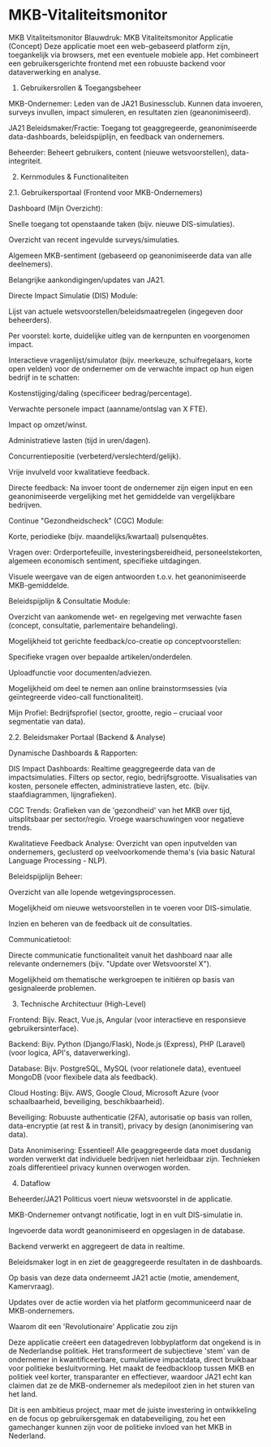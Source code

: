 # MKB-Vitaliteitsmonitor
MKB Vitaliteitsmonitor
Blauwdruk: MKB Vitaliteitsmonitor Applicatie (Concept)
Deze applicatie moet een web-gebaseerd platform zijn, toegankelijk via browsers, met een eventuele mobiele app. Het combineert een gebruikersgerichte frontend met een robuuste backend voor dataverwerking en analyse.

1. Gebruikersrollen & Toegangsbeheer

MKB-Ondernemer: Leden van de JA21 Businessclub. Kunnen data invoeren, surveys invullen, impact simuleren, en resultaten zien (geanonimiseerd).

JA21 Beleidsmaker/Fractie: Toegang tot geaggregeerde, geanonimiseerde data-dashboards, beleidspijplijn, en feedback van ondernemers.

Beheerder: Beheert gebruikers, content (nieuwe wetsvoorstellen), data-integriteit.

2. Kernmodules & Functionaliteiten

2.1. Gebruikersportaal (Frontend voor MKB-Ondernemers)

Dashboard (Mijn Overzicht):

Snelle toegang tot openstaande taken (bijv. nieuwe DIS-simulaties).

Overzicht van recent ingevulde surveys/simulaties.

Algemeen MKB-sentiment (gebaseerd op geanonimiseerde data van alle deelnemers).

Belangrijke aankondigingen/updates van JA21.

Directe Impact Simulatie (DIS) Module:

Lijst van actuele wetsvoorstellen/beleidsmaatregelen (ingegeven door beheerders).

Per voorstel: korte, duidelijke uitleg van de kernpunten en voorgenomen impact.

Interactieve vragenlijst/simulator (bijv. meerkeuze, schuifregelaars, korte open velden) voor de ondernemer om de verwachte impact op hun eigen bedrijf in te schatten:

Kostenstijging/daling (specificeer bedrag/percentage).

Verwachte personele impact (aanname/ontslag van X FTE).

Impact op omzet/winst.

Administratieve lasten (tijd in uren/dagen).

Concurrentiepositie (verbeterd/verslechterd/gelijk).

Vrije invulveld voor kwalitatieve feedback.

Directe feedback: Na invoer toont de ondernemer zijn eigen input en een geanonimiseerde vergelijking met het gemiddelde van vergelijkbare bedrijven.

Continue "Gezondheidscheck" (CGC) Module:

Korte, periodieke (bijv. maandelijks/kwartaal) pulsenquêtes.

Vragen over: Orderportefeuille, investeringsbereidheid, personeelstekorten, algemeen economisch sentiment, specifieke uitdagingen.

Visuele weergave van de eigen antwoorden t.o.v. het geanonimiseerde MKB-gemiddelde.

Beleidspijplijn & Consultatie Module:

Overzicht van aankomende wet- en regelgeving met verwachte fasen (concept, consultatie, parlementaire behandeling).

Mogelijkheid tot gerichte feedback/co-creatie op conceptvoorstellen:

Specifieke vragen over bepaalde artikelen/onderdelen.

Uploadfunctie voor documenten/adviezen.

Mogelijkheid om deel te nemen aan online brainstormsessies (via geïntegreerde video-call functionaliteit).

Mijn Profiel: Bedrijfsprofiel (sector, grootte, regio – cruciaal voor segmentatie van data).

2.2. Beleidsmaker Portaal (Backend & Analyse)

Dynamische Dashboards & Rapporten:

DIS Impact Dashboards: Realtime geaggregeerde data van de impactsimulaties. Filters op sector, regio, bedrijfsgrootte. Visualisaties van kosten, personele effecten, administratieve lasten, etc. (bijv. staafdiagrammen, lijngrafieken).

CGC Trends: Grafieken van de 'gezondheid' van het MKB over tijd, uitsplitsbaar per sector/regio. Vroege waarschuwingen voor negatieve trends.

Kwalitatieve Feedback Analyse: Overzicht van open inputvelden van ondernemers, geclusterd op veelvoorkomende thema's (via basic Natural Language Processing - NLP).

Beleidspijplijn Beheer:

Overzicht van alle lopende wetgevingsprocessen.

Mogelijkheid om nieuwe wetsvoorstellen in te voeren voor DIS-simulatie.

Inzien en beheren van de feedback uit de consultaties.

Communicatietool:

Directe communicatie functionaliteit vanuit het dashboard naar alle relevante ondernemers (bijv. "Update over Wetsvoorstel X").

Mogelijkheid om thematische werkgroepen te initiëren op basis van gesignaleerde problemen.

3. Technische Architectuur (High-Level)

Frontend: Bijv. React, Vue.js, Angular (voor interactieve en responsieve gebruikersinterface).

Backend: Bijv. Python (Django/Flask), Node.js (Express), PHP (Laravel) (voor logica, API's, dataverwerking).

Database: Bijv. PostgreSQL, MySQL (voor relationele data), eventueel MongoDB (voor flexibele data als feedback).

Cloud Hosting: Bijv. AWS, Google Cloud, Microsoft Azure (voor schaalbaarheid, beveiliging, beschikbaarheid).

Beveiliging: Robuuste authenticatie (2FA), autorisatie op basis van rollen, data-encryptie (at rest & in transit), privacy by design (anonimisering van data).

Data Anonimisering: Essentieel! Alle geaggregeerde data moet dusdanig worden verwerkt dat individuele bedrijven niet herleidbaar zijn. Technieken zoals differentieel privacy kunnen overwogen worden.

4. Dataflow

Beheerder/JA21 Politicus voert nieuw wetsvoorstel in de applicatie.

MKB-Ondernemer ontvangt notificatie, logt in en vult DIS-simulatie in.

Ingevoerde data wordt geanonimiseerd en opgeslagen in de database.

Backend verwerkt en aggregeert de data in realtime.

Beleidsmaker logt in en ziet de geaggregeerde resultaten in de dashboards.

Op basis van deze data onderneemt JA21 actie (motie, amendement, Kamervraag).

Updates over de actie worden via het platform gecommuniceerd naar de MKB-ondernemers.

Waarom dit een 'Revolutionaire' Applicatie zou zijn

Deze applicatie creëert een datagedreven lobbyplatform dat ongekend is in de Nederlandse politiek. Het transformeert de subjectieve 'stem' van de ondernemer in kwantificeerbare, cumulatieve impactdata, direct bruikbaar voor politieke besluitvorming. Het maakt de feedbackloop tussen MKB en politiek veel korter, transparanter en effectiever, waardoor JA21 echt kan claimen dat ze de MKB-ondernemer als medepiloot zien in het sturen van het land.

Dit is een ambitieus project, maar met de juiste investering in ontwikkeling en de focus op gebruikersgemak en databeveiliging, zou het een gamechanger kunnen zijn voor de politieke invloed van het MKB in Nederland.
